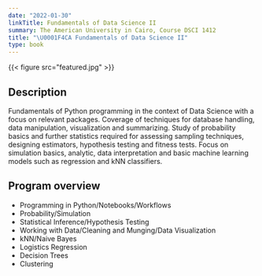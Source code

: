 ```yaml
---
date: "2022-01-30"
linkTitle: Fundamentals of Data Science II 
summary: The American University in Cairo, Course DSCI 1412
title: "\U0001F4CA Fundamentals of Data Science II"
type: book
---
```


{{< figure src="featured.jpg" >}}



## Description

Fundamentals of Python programming in the context of Data Science with a focus on relevant packages. Coverage of techniques for database handling, data manipulation, visualization and summarizing. Study of probability basics and further statistics required for assessing sampling techniques, designing estimators, hypothesis testing and fitness tests. Focus on simulation basics, analytic, data interpretation and basic machine learning models such as regression and kNN classifiers.


## Program overview

- Programming in Python/Notebooks/Workflows 
- Probability/Simulation 
- Statistical Inference/Hypothesis Testing 
- Working with Data/Cleaning and Munging/Data Visualization
- kNN/Naive Bayes
- Logistics Regression
- Decision Trees
- Clustering 









